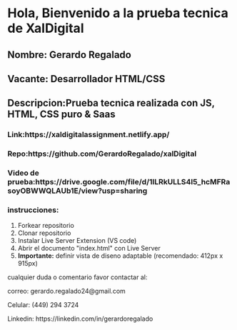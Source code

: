 <h1>Hola, Bienvenido a la prueba tecnica de XalDigital</h1>

<h2><strong>Nombre:</strong> Gerardo Regalado</h2>
<h2><strong>Vacante:</strong> Desarrollador HTML/CSS</h2>
<h2><strong>Descripcion:</strong>Prueba tecnica realizada con JS, HTML, CSS puro & Saas</h2>

<h3><strong>Link:</strong>https://xaldigitalassignment.netlify.app/</h3>
<h3><strong>Repo:</strong>https://github.com/GerardoRegalado/xalDigital</h3>
<h3><strong>Video de prueba:</strong>https://drive.google.com/file/d/1lLRkULLS4l5_hcMFRasoyOBWWQLAUb1E/view?usp=sharing</h3>

<h3><strong>instrucciones:</strong></h3>

<ol>
    <li>Forkear repositorio</li>
    <li>Clonar repositorio</li>
    <li>Instalar Live Server Extension (VS code)</li>
    <li>Abrir el documento "index.html" con Live Server</li>
    <li><strong>Importante:</strong> definir vista de diseno adaptable (recomendado: 412px x 915px)</li>
</ol>

<p>cualquier duda o comentario favor contactar al:</p>
<p>correo: gerardo.regalado24@gmail.com</p>
<p>Celular: (449) 294 3724</p>
<p>Linkedin: https://linkedin.com/in/gerardoregalado</p>